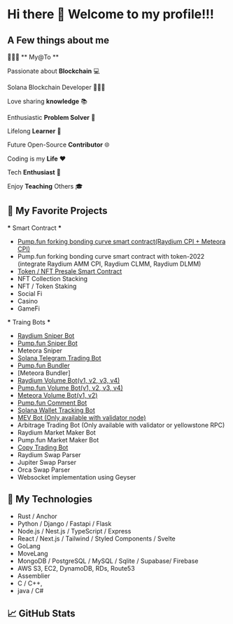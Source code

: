 # Hi there 👋 Welcome to my profile!!!

## A Few things about me

👨🏾‍💻 ** My@To **

Passionate about **Blockchain** 💻

Solana Blockchain Developer 🧑🏾‍🎓

Love sharing **knowledge** 📚

Enthusiastic **Problem Solver** 🧩

Lifelong **Learner** 📖

Future Open-Source **Contributor** 🌐

Coding is my **Life** ❤️

Tech **Enthusiast** 🚀

Enjoy **Teaching** Others 🎓

## 📰 My Favorite Projects

**\*** Smart Contract **\***

- [Pump.fun forking bonding curve smart contract(Raydium CPI + Meteora CPI)](https://github.com/sol.genius.dev/pumpfun-smart-contract)
- Pump.fun forking bonding curve smart contract with token-2022 (integrate Raydium AMM CPI, Raydium CLMM, Raydium DLMM)
- [Token / NFT Presale Smart Contract](https://github.com/sol.genius.dev/Solana-IDO-presale-smart-contract)
- NFT Collection Stacking
- NFT / Token Staking
- Social Fi
- Casino
- GameFi

**\*** Traing Bots **\***

- [Raydium Sniper Bot](https://github.com/sol.genius.dev/solana-raydium-sniper-bot)
- [Pump.fun Sniper Bot](https://github.com/sol.genius.dev/solana-pumpfun-sniper-bot)
- Meteora Sniper
- [Solana Telegram Trading Bot](https://github.com/sol.genius.dev/solana-telegram-trading-bot)
- [Pump.fun Bundler](https://github.com/sol.genius.dev/Solana-pumpfun-bundler)
- [Meteora Bundler]
- [Raydium Volume Bot(v1, v2, v3, v4)](https://github.com/sol.genius.dev/solana-raydium-volume-bot)
- [Pump.fun Volume Bot(v1, v2, v3, v4)](https://github.com/sol.genius.dev/Pumpfun-Volume-Bot)
- [Meteora Volume Bot(v1, v2)](https://github.com/sol.genius.dev/Meteora-Volume-Bot)
- [Pump.fun Comment Bot](https://github.com/sol.genius.dev/Pump.fun-comment-bot)
- [Solana Wallet Tracking Bot](https://github.com/sol.genius.dev/solana-wallet-tracking-bot)
- [MEV Bot (Only available with validator node)](https://github.com/sol.genius.dev/solana-mev-bot)
- Arbitrage Trading Bot (Only available with validator or yellowstone RPC)
- Raydium Market Maker Bot
- Pump.fun Market Maker Bot
- [Copy Trading Bot](https://github.com/sol.genius.dev/solana-copy-trading-bot)
- Raydium Swap Parser
- Jupiter Swap Parser
- Orca Swap Parser
- Websocket implementation using Geyser

## 📰 My Technologies

- Rust / Anchor
- Python / Django / Fastapi / Flask
- Node.js / Nest.js / TypeScript / Express
- React / Next.js / Tailwind / Styled Components / Svelte
- GoLang
- MoveLang
- MongoDB / PostgreSQL / MySQL / Sqlite / Supabase/ Firebase
- AWS S3, EC2, DynamoDB, RDs, Route53
- Assemblier
- C / C++,
- java / C#

## 📈 GitHub Stats

<!-- <p align="center">
  <img width="48%" src="https://github-readme-stats.vercel.app/api?username=sol.genius.dev&show_icons=true&theme=radical" />
  <img width="48%" src="https://github-readme-streak-stats.herokuapp.com/?user=sol.genius.dev&theme=radical" />
</p> -->
